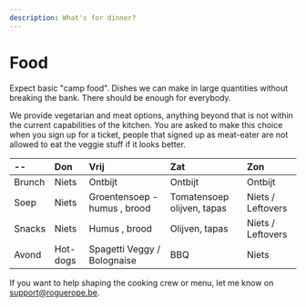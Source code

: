 ```yaml
---
description: What's for dinner?
---
```


# Food

Expect basic "camp food". Dishes we can make in large quantities without breaking the bank. There should be enough for everybody. 

We provide vegetarian and meat options, anything beyond that is not within the current capabilities of the kitchen. You are asked to make this choice when you sign up for a ticket, people that signed up as meat-eater are not allowed to eat the veggie stuff if it looks better.


| -- | Don | Vrij | Zat | Zon |
| :--- | :--- | :--- | :--- | :--- |
| Brunch | Niets | Ontbijt | Ontbijt | Ontbijt |
| Soep | Niets | Groentensoep - humus , brood | Tomatensoep olijven, tapas | Niets / Leftovers |
| Snacks | Niets | Humus , brood | Olijven, tapas | Niets / Leftovers |
| Avond | Hot-dogs | Spagetti Veggy / Bolognaise | BBQ | Niets |

If you want to help shaping the cooking crew or menu, let me know on support@roguerope.be.  

